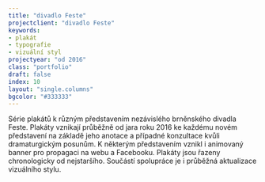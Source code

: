 ```yaml
---
title: "divadlo Feste"
projectclient: "divadlo Feste"
keywords: 
- plakát
- typografie
- vizuální styl
projectyear: "od 2016"
class: "portfolio"
draft: false
index: 10
layout: "single.columns"
bgcolor: "#333333"
---
```



Série plakátů k&nbsp;různým představením nezávislého brněnského divadla Feste. Plakáty vznikají průběžně od jara roku 2016 ke každému novém představení na základě jeho anotace a&nbsp;případné konzultace kvůli dramaturgickým posunům. K&nbsp;některým představením vznikl i&nbsp;animovaný banner pro propagaci na webu a&nbsp;Facebooku. Plakáty jsou řazeny chronologicky od nejstaršího. Součástí spolupráce je i&nbsp;průběžná aktualizace vizuálního stylu.